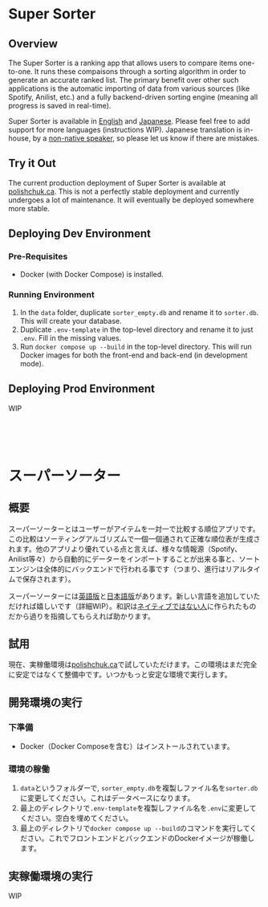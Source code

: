 # Super Sorter

## Overview
The Super Sorter is a ranking app that allows users to compare items one-to-one. It runs these compaisons through a sorting algorithm in order to generate an accurate ranked list. The primary benefit over other such applications is the automatic importing of data from various sources (like Spotify, Anilist, etc.) and a fully backend-driven sorting engine (meaning all progress is saved in real-time).

Super Sorter is available in [English](#super-sorter) and [Japanese](#スーパーソーター). Please feel free to add support for more languages (instructions WIP). Japanese translation is in-house, by a [non-native speaker](https://github.com/AlexPolGit), so please let us know if there are mistakes.

## Try it Out

The current production deployment of Super Sorter is available at [polishchuk.ca](https://polishchuk.ca). This is not a perfectly stable deployment and currently undergoes a lot of maintenance. It will eventually be deployed somewhere more stable.

## Deploying Dev Environment

### Pre-Requisites
- Docker (with Docker Compose) is installed.

### Running Environment
1. In the `data` folder, duplicate `sorter_empty.db` and rename it to `sorter.db`. This will create your database.
2. Duplicate `.env-template` in the top-level directory and rename it to just `.env`. Fill in the missing values.
3. Run `docker compose up --build` in the top-level directory. This will run Docker images for both the front-end and back-end (in development mode).

## Deploying Prod Environment

WIP

<br/><br/><br/>

# スーパーソーター

## 概要
スーパーソーターとはユーザーがアイテムを一対一で比較する順位アプリです。この比較はソーティングアルゴリズムで一個一個通されて正確な順位表が生成されます。他のアプリより優れている点と言えば、様々な情報源（Spotify、Anilist等々）から自動的にデーターをインポートすることが出来る事と、ソートエンジンは全体的にバックエンドで行われる事です（つまり、進行はリアルタイムで保存されます）。

スーパーソーターには[英語版](#super-sorter)と[日本語版](#スーパーソーター)があります。新しい言語を追加していただければ嬉しいです（詳細WIP）。和訳は[ネイティブではない人](https://github.com/AlexPolGit)に作られたものだから過りを指摘してもらえれば助かります。

## 試用

現在、実稼働環境は[polishchuk.ca](https://polishchuk.ca)で試していただけます。この環境はまだ完全に安定ではなくて整備中です。いつかもっと安定な環境で実行します。

## 開発環境の実行

### 下準備
- Docker（Docker Composeを含む）はインストールされています。

### 環境の稼働
1. `data`というフォルダーで, `sorter_empty.db`を複製しファイル名を`sorter.db`に変更してください。これはデータベースになります。
2. 最上のディレクトリで`.env-template`を複製しファイル名を`.env`に変更してください。空白を埋めてください。
3. 最上のディレクトリで`docker compose up --build`のコマンドを実行してください。これでフロントエンドとバックエンドのDockerイメージが稼働します。

## 実稼働環境の実行

WIP